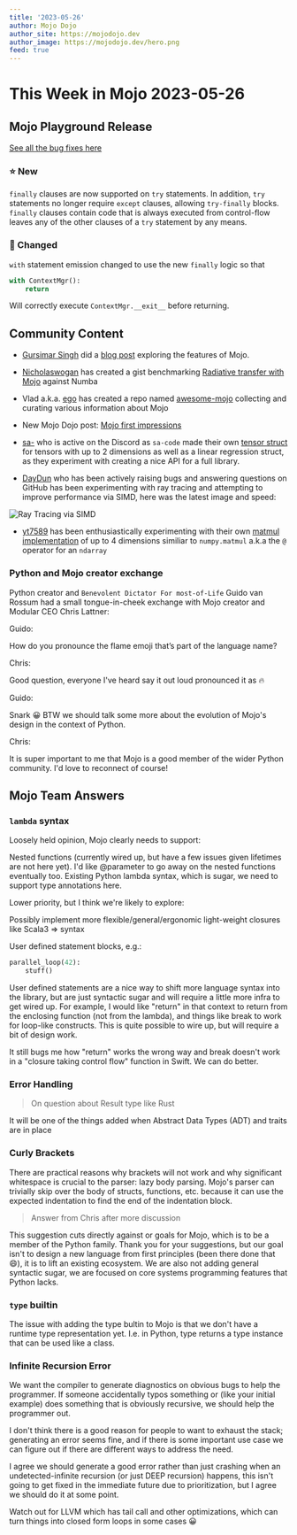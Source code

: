 ```yaml
---
title: '2023-05-26'
author: Mojo Dojo
author_site: https://mojodojo.dev
author_image: https://mojodojo.dev/hero.png
feed: true
---
```


# This Week in Mojo 2023-05-26
## Mojo Playground Release
[See all the bug fixes here](https://docs.modular.com/mojo/changelog.html#fixed)

### ⭐️ New
`finally` clauses are now supported on `try` statements. In addition, `try` statements no longer require `except` clauses, allowing `try-finally` blocks. `finally` clauses contain code that is always executed from control-flow leaves any of the other clauses of a `try` statement by any means.

### 🦋 Changed
`with` statement emission changed to use the new `finally` logic so that

```python
with ContextMgr():
    return
```

Will correctly execute `ContextMgr.__exit__` before returning.

## Community Content
- [Gursimar Singh](https://gursimarsm.medium.com/) did a [blog post](https://medium.com/coinmonks/introduction-to-mojo-the-programming-language-for-ai-which-35000x-faster-than-python-4fcd3a9cecab) exploring the features of Mojo.

- [Nicholaswogan](https://github.com/Nicholaswogan) has created a gist benchmarking [Radiative transfer with Mojo](https://gist.github.com/Nicholaswogan/ca156adb065cb598bd3903b3eaab2381) against Numba

- Vlad a.k.a. [ego](https://github.com/ego) has created a repo named [awesome-mojo](https://github.com/ego/awesome-mojo) collecting and curating various information about Mojo 

- New Mojo Dojo post: [Mojo first impressions](https://mojodojo.dev/blog.html#mojo-first-impressions-2023-05-22)

- [sa-](https://github.com/sa-) who is active on the Discord as `sa-code` made their own [tensor struct](https://github.com/modularml/mojo/discussions/251#discussioncomment-5998651) for tensors with up to 2 dimensions as well as a linear regression struct, as they experiment with creating a nice API for a full library.

- [DayDun](https://github.com/DayDun) who has been actively raising bugs and answering questions on GitHub has been experimenting with ray tracing and attempting to improve performance via SIMD, here was the latest image and speed:

![Ray Tracing via SIMD](/raytrace-2.png)

- [yt7589](https://gist.github.com/yt7589) has been enthusiastically experimenting with their own [matmul implementation](https://gist.github.com/yt7589/e6f28328a0ce56f21db3861113ea5c94) of up to 4 dimensions similiar to `numpy.matmul` a.k.a the `@` operator for an `ndarray`

### Python and Mojo creator exchange
Python creator and `Benevolent Dictator For most-of-Life` Guido van Rossum had a small tongue-in-cheek exchange with Mojo creator and Modular CEO Chris Lattner:

Guido:

How do you pronounce the flame emoji that’s part of the language name?

Chris:

Good question, everyone I've heard say it out loud pronounced it as 🔥

Guido:

Snark 😀 BTW we should talk some more about the evolution of Mojo's design in the context of Python.

Chris:

It is super important to me that Mojo is a good member of the wider Python community. I'd love to reconnect of course!


## Mojo Team Answers
### `lambda` syntax
Loosely held opinion, Mojo clearly needs to support:

Nested functions (currently wired up, but have a few issues given lifetimes are not here yet). I'd like @parameter to go away on the nested functions eventually too.
Existing Python lambda syntax, which is sugar, we need to support type annotations here.

Lower priority, but I think we're likely to explore:

Possibly implement more flexible/general/ergonomic light-weight closures like Scala3 => syntax

User defined statement blocks, e.g.:

```python
parallel_loop(42):
    stuff()
```

User defined statements are a nice way to shift more language syntax into the library, but are just syntactic sugar and will require a little more infra to get wired up. For example, I would like "return" in that context to return from the enclosing function (not from the lambda), and things like break to work for loop-like constructs. This is quite possible to wire up, but will require a bit of design work.

It still bugs me how "return" works the wrong way and break doesn't work in a "closure taking control flow" function in Swift. We can do better.

### Error Handling
> On question about Result type like Rust

It will be one of the things added when Abstract Data Types (ADT) and traits are in place

### Curly Brackets
There are practical reasons why brackets will not work and why significant whitespace is crucial to the parser: lazy body parsing. Mojo's parser can trivially skip over the body of structs, functions, etc. because it can use the expected indentation to find the end of the indentation block.

> Answer from Chris after more discussion

This suggestion cuts directly against or goals for Mojo, which is to be a member of the Python family. Thank you for your suggestions, but our goal isn't to design a new language from first principles (been there done that 😄), it is to lift an existing ecosystem. We are also not adding general syntactic sugar, we are focused on core systems programming features that Python lacks.

### `type` builtin
The issue with adding the type bultin to Mojo is that we don't have a runtime type representation yet. I.e. in Python, type returns a type instance that can be used like a class.

### Infinite Recursion Error
We want the compiler to generate diagnostics on obvious bugs to help the programmer. If someone accidentally typos something or (like your initial example) does something that is obviously recursive, we should help the programmer out.

I don't think there is a good reason for people to want to exhaust the stack; generating an error seems fine, and if there is some important use case we can figure out if there are different ways to address the need.

I agree we should generate a good error rather than just crashing when an undetected-infinite recursion (or just DEEP recursion) happens, this isn't going to get fixed in the immediate future due to prioritization, but I agree we should do it at some point.

Watch out for LLVM which has tail call and other optimizations, which can turn things into closed form loops in some cases 😀
